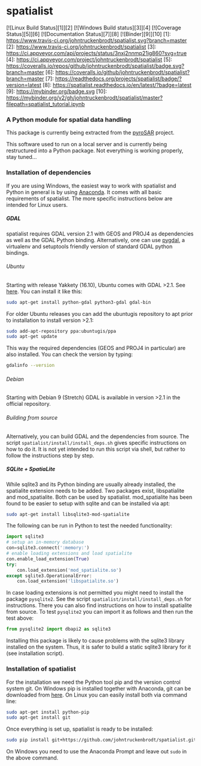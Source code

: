 # spatialist
[![Linux Build Status][1]][2] [![Windows Build status][3]][4] [![Coverage Status][5]][6] [![Documentation Status][7]][8] [![Binder][9]][10]
[1]: https://www.travis-ci.org/johntruckenbrodt/spatialist.svg?branch=master
[2]: https://www.travis-ci.org/johntruckenbrodt/spatialist
[3]: https://ci.appveyor.com/api/projects/status/3nxj2nnmp21ig860?svg=true
[4]: https://ci.appveyor.com/project/johntruckenbrodt/spatialist
[5]: https://coveralls.io/repos/github/johntruckenbrodt/spatialist/badge.svg?branch=master
[6]: https://coveralls.io/github/johntruckenbrodt/spatialist?branch=master
[7]: https://readthedocs.org/projects/spatialist/badge/?version=latest
[8]: https://spatialist.readthedocs.io/en/latest/?badge=latest
[9]: https://mybinder.org/badge.svg
[10]: https://mybinder.org/v2/gh/johntruckenbrodt/spatialist/master?filepath=spatialist_tutorial.ipynb

### A Python module for spatial data handling

This package is currently being extracted from the [pyroSAR](https://github.com/johntruckenbrodt/pyroSAR) project.

This software used to run on a local server and is currently being restructured into a Python package.
Not everything is working properly, stay tuned...


### Installation of dependencies
If you are using Windows, the easiest way to work with spatialist and Python in general is by using 
[Anaconda](https://www.anaconda.com/download/). It comes with all basic requirements of spatialist.
The more specific instructions below are intended for Linux users.
##### GDAL
spatialist requires GDAL version 2.1 with GEOS and PROJ4 as dependencies as well as the GDAL Python binding. 
Alternatively, one can use <a href="https://github.com/nextgis/pygdal">pygdal</a>, 
a virtualenv and setuptools friendly version of standard GDAL python bindings.
###### Ubuntu
Starting with release Yakkety (16.10), Ubuntu comes with GDAL >2.1. 
See <a href="https://launchpad.net/ubuntu/yakkety/amd64/gdal-bin">here</a>. 
You can install it like this:
```bash
sudo apt-get install python-gdal python3-gdal gdal-bin
```
For older Ubuntu releases you can add the ubuntugis repository to apt prior to installation to install version >2.1:
```sh
sudo add-apt-repository ppa:ubuntugis/ppa
sudo apt-get update
```
This way the required dependencies (GEOS and PROJ4 in particular) are also installed.
You can check the version by typing:
```sh
gdalinfo --version
```
###### Debian
Starting with Debian 9 (Stretch) GDAL is available in version >2.1 in the official repository.
###### Building from source
Alternatively, you can build GDAL and the dependencies from source. The script `spatialist/install/install_deps.sh` 
gives specific instructions on how to do it. It is not yet intended to run this script via shell, but rather to 
follow the instructions step by step.
##### SQLite + SpatiaLite
While sqlite3 and its Python binding are usually already installed, the spatialite extension needs to be 
added. Two packages exist, libspatialite and mod_spatialite. Both can be used by spatialist.
mod_spatialite has been found to be easier to setup with sqlite and can be installed via apt:
```sh
sudo apt-get install libsqlite3-mod-spatialite
```

The following can be run in Python to test the needed functionality:
```Python
import sqlite3
# setup an in-memory database
con=sqlite3.connect(':memory:')
# enable loading extensions and load spatialite
con.enable_load_extension(True)
try:
    con.load_extension('mod_spatialite.so')
except sqlite3.OperationalError:
    con.load_extension('libspatialite.so')
```
In case loading extensions is not permitted you might need to install the package `pysqlite2`. 
See the script `spatialist/install/install_deps.sh` for instructions. 
There you can also find instructions on how to install spatialite from source.
To test `pysqlite2` you can import it as follows and then run the test above:
```Python
from pysqlite2 import dbapi2 as sqlite3
```
Installing this package is likely to cause problems with the sqlite3 library installed on the system. 
Thus, it is safer to build a static sqlite3 library for it (see installation script).
### Installation of spatialist
For the installation we need the Python tool pip and the version control system git. On Windows pip is 
installed together with Anaconda, git can be downloaded from [here](https://git-scm.com/downloads).
On Linux you can easily install both via command line:
```sh
sudo apt-get install python-pip
sudo apt-get install git
```
Once everything is set up, spatialist is ready to be installed:
```sh
sudo pip install git+https://github.com/johntruckenbrodt/spatialist.git
```
On Windows you need to use the Anaconda Prompt and leave out `sudo` in the above command.
